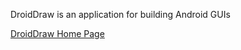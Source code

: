 DroidDraw is an application for building Android GUIs

[DroidDraw Home Page](http://www.droiddraw.org)